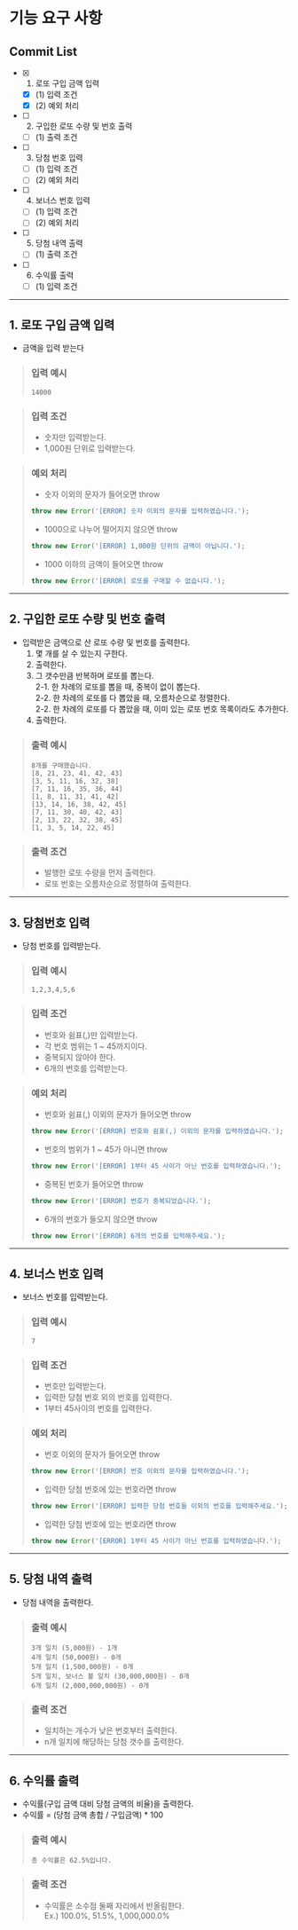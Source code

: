 # **기능 요구 사항**

## Commit List

-   [x] 1. 로또 구입 금액 입력
    -   [x] (1) 입력 조건
    -   [x] (2) 예외 처리
-   [ ] 2. 구입한 로또 수량 및 번호 출력
    -   [ ] (1) 출력 조건
-   [ ] 3. 당첨 번호 입력
    -   [ ] (1) 입력 조건
    -   [ ] (2) 예외 처리
-   [ ] 4. 보너스 번호 입력
    -   [ ] (1) 입력 조건
    -   [ ] (2) 예외 처리
-   [ ] 5. 당첨 내역 출력
    -   [ ] (1) 출력 조건
-   [ ] 6. 수익률 출력
    -   [ ] (1) 입력 조건

---

## **1. 로또 구입 금액 입력**

-   금액을 입력 받는다

> ### **입력 예시**
>
> ```
> 14000
> ```

> ### **입력 조건**
>
> -   숫자만 입력받는다.
> -   1,000원 단위로 입력받는다.

> ### **예외 처리**
>
> -   숫자 이외의 문자가 들어오면 throw
>
> ```javascript
> throw new Error('[ERROR] 숫자 이외의 문자를 입력하였습니다.');
> ```
>
> -   1000으로 나누어 떨어지지 않으면 throw
>
> ```javascript
> throw new Error('[ERROR] 1,000원 단위의 금액이 아닙니다.');
> ```
>
> -   1000 이하의 금액이 들어오면 throw
>
> ```javascript
> throw new Error('[ERROR] 로또를 구매할 수 없습니다.');
> ```

---

## **2. 구입한 로또 수량 및 번호 출력**

-   입력받은 금액으로 산 로또 수량 및 번호를 출력한다.
    1. 몇 개를 살 수 있는지 구한다.
    2. 출력한다.
    3. 그 갯수만큼 반복하며 로또를 뽑는다.  
       2-1. 한 차례의 로또를 뽑을 때, 중복이 없이 뽑는다.  
       2-2. 한 차례의 로또를 다 뽑았을 때, 오름차순으로 정렬한다.  
       2-2. 한 차례의 로또를 다 뽑았을 때, 이미 있는 로또 번호 목록이라도 추가한다.
    4. 출력한다.

> ### **출력 예시**
>
> ```
> 8개를 구매했습니다.
> [8, 21, 23, 41, 42, 43]
> [3, 5, 11, 16, 32, 38]
> [7, 11, 16, 35, 36, 44]
> [1, 8, 11, 31, 41, 42]
> [13, 14, 16, 38, 42, 45]
> [7, 11, 30, 40, 42, 43]
> [2, 13, 22, 32, 38, 45]
> [1, 3, 5, 14, 22, 45]
> ```

> ### **출력 조건**
>
> -   발행한 로또 수량을 먼저 출력한다.
> -   로또 번호는 오름차순으로 정렬하여 출력한다.

---

## **3. 당첨번호 입력**

-   당첨 번호를 입력받는다.

> ### **입력 예시**
>
> ```
> 1,2,3,4,5,6
> ```

> ### **입력 조건**
>
> -   번호와 쉼표(,)만 입력받는다.
> -   각 번호 범위는 1 ~ 45까지이다.
> -   중복되지 않아야 한다.
> -   6개의 번호를 입력받는다.

> ### **예외 처리**
>
> -   번호와 쉼표(,) 이외의 문자가 들어오면 throw
>
> ```javascript
> throw new Error('[ERROR] 번호와 쉼표(,) 이외의 문자를 입력하였습니다.');
> ```
>
> -   번호의 범위가 1 ~ 45가 아니면 throw
>
> ```javascript
> throw new Error('[ERROR] 1부터 45 사이가 아닌 번호를 입력하였습니다.');
> ```
>
> -   중복된 번호가 들어오면 throw
>
> ```javascript
> throw new Error('[ERROR] 번호가 중복되었습니다.');
> ```
>
> -   6개의 번호가 들오지 않으면 throw
>
> ```javascript
> throw new Error('[ERROR] 6개의 번호를 입력해주세요.');
> ```

---

## **4. 보너스 번호 입력**

-   보너스 번호를 입력받는다.

> ### **입력 예시**
>
> ```
> 7
> ```

> ### **입력 조건**
>
> -   번호만 입력받는다.
> -   입력한 당첨 번호 외의 번호를 입력한다.
> -   1부터 45사이의 번호를 입력한다.

> ### **예외 처리**
>
> -   번호 이외의 문자가 들어오면 throw
>
> ```javascript
> throw new Error('[ERROR] 번호 이외의 문자를 입력하였습니다.');
> ```
>
> -   입력한 당첨 번호에 있는 번호라면 throw
>
> ```javascript
> throw new Error('[ERROR] 입력한 당첨 번호들 이외의 번호를 입력해주세요.');
> ```
>
> -   입력한 당첨 번호에 있는 번호라면 throw
>
> ```javascript
> throw new Error('[ERROR] 1부터 45 사이가 아닌 번호를 입력하였습니다.');
> ```

---

## **5. 당첨 내역 출력**

-   당첨 내역을 출력한다.

> ### **출력 예시**
>
> ```
> 3개 일치 (5,000원) - 1개
> 4개 일치 (50,000원) - 0개
> 5개 일치 (1,500,000원) - 0개
> 5개 일치, 보너스 볼 일치 (30,000,000원) - 0개
> 6개 일치 (2,000,000,000원) - 0개
> ```

> ### **출력 조건**
>
> -   일치하는 개수가 낮은 번호부터 출력한다.
> -   n개 일치에 해당하는 당첨 갯수를 출력한다.

---

## **6. 수익률 출력**

-   수익률(구입 금액 대비 당첨 금액의 비율)을 출력한다.
-   수익률 = (당첨 금액 총합 / 구입금액) \* 100

> ### **출력 예시**
>
> ```
> 총 수익률은 62.5%입니다.
> ```

> ### **출력 조건**
>
> -   수익률은 소수점 둘째 자리에서 반올림한다.  
>     Ex.) 100.0%, 51.5%, 1,000,000.0%
